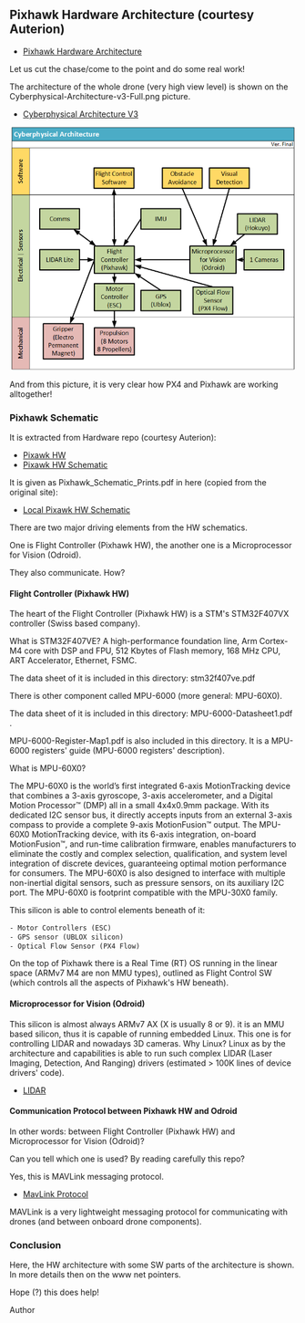 ## Pixhawk Hardware Architecture (courtesy Auterion)
* [Pixhawk Hardware Architecture](https://github.com/pixhawk/Hardware)

Let us cut the chase/come to the point and do some real work!

The architecture of the whole drone (very high view level) is
shown on the Cyberphysical-Architecture-v3-Full.png picture.

* [Cyberphysical Architecture V3](https://github.com/ZoranStojsavljevic/UAV_State_of_Affairs/blob/main/Pixhawk_Hardware_Architecture/Cyberphysical-Architecture-v3-Full.png)

![](Cyberphysical-Architecture-v3-Full.png)

And from this picture, it is very clear how PX4 and Pixhawk
are working alltogether!

### Pixhawk Schematic

It is extracted from Hardware repo (courtesy Auterion):

* [Pixawk HW](https://github.com/pixhawk/Hardware)
* [Pixawk HW Schematic](https://github.com/pixhawk/Hardware/blob/master/FMUv3_REV_D/Schematic%20Print/Schematic%20Prints.PDF)

It is given as Pixhawk_Schematic_Prints.pdf in here (copied
from the original site):

* [Local Pixawk HW Schematic](https://github.com/ZoranStojsavljevic/UAV_State_of_Affairs/blob/main/Pixhawk_Hardware_Architecture/Pixhawk_Schematic_Prints.pdf)

There are two major driving elements from the HW schematics.

One is Flight Controller (Pixhawk HW), the another one is a
Microprocessor for Vision (Odroid).

They also communicate. How?

#### Flight Controller (Pixhawk HW)

The heart of the Flight Controller (Pixhawk HW) is a STM's
STM32F407VX controller (Swiss based company).

What is STM32F407VE? A high-performance foundation line, Arm
Cortex-M4 core with DSP and FPU, 512 Kbytes of Flash memory,
168 MHz CPU, ART Accelerator, Ethernet, FSMC.

The data sheet of it is included in this directory:
stm32f407ve.pdf

There is other component called MPU-6000 (more general: MPU-60X0).

The data sheet of it is included in this directory:
MPU-6000-Datasheet1.pdf .

MPU-6000-Register-Map1.pdf is also included in this directory. It
is a MPU-6000 registers' guide (MPU-6000 registers' description).

What is MPU-60X0?

The MPU-60X0 is the world’s first integrated 6-axis MotionTracking
device that combines a 3-axis gyroscope, 3-axis accelerometer, and
a Digital Motion Processor™ (DMP) all in a small 4x4x0.9mm package.
With its dedicated I2C sensor bus, it directly accepts inputs from an
external 3-axis compass to provide a complete 9-axis MotionFusion™
output. The MPU-60X0 MotionTracking device, with its 6-axis
integration, on-board MotionFusion™, and run-time calibration
firmware, enables manufacturers to eliminate the costly and complex
selection, qualification, and system level integration of discrete
devices, guaranteeing optimal motion performance for consumers.
The MPU-60X0 is also designed to interface with multiple
non-inertial digital sensors, such as pressure sensors, on its
auxiliary I2C port. The MPU-60X0 is footprint compatible with the
MPU-30X0 family.

This silicon is able to control elements beneath of it:

	- Motor Controllers (ESC)
	- GPS sensor (UBLOX silicon)
	- Optical Flow Sensor (PX4 Flow)

On the top of Pixhawk there is a Real Time (RT) OS running in the
linear space (ARMv7 M4 are non MMU types), outlined as Flight
Control SW (which controls all the aspects of Pixhawk's HW
beneath).

#### Microprocessor for Vision (Odroid)

This silicon is almost always ARMv7 AX (X is usually 8 or 9). it
is an MMU based silicon, thus it is capable of running embedded
Linux. This one is for controlling LIDAR and nowadays 3D cameras.
Why Linux? Linux as by the architecture and capabilities is able
to run such complex LIDAR (Laser Imaging, Detection, And Ranging)
drivers (estimated > 100K lines of device drivers' code).

* [LIDAR](https://en.wikipedia.org/wiki/Lidar)

#### Communication Protocol between Pixhawk HW and Odroid

In other words: between Flight Controller (Pixhawk HW) and
Microprocessor for Vision (Odroid)?

Can you tell which one is used? By reading carefully this repo?

Yes, this is MAVLink messaging protocol.

* [MavLink Protocol](https://mavlink.io/en/)

MAVLink is a very lightweight messaging protocol for communicating
with drones (and between onboard drone components).

### Conclusion

Here, the HW architecture with some SW parts of the architecture
is shown. In more details then on the www net pointers.

Hope (?) this does help!

Author
